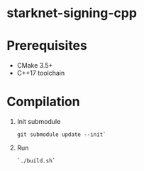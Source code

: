 # starknet-signing-cpp

# Prerequisites
- CMake 3.5+ 
- C++17 toolchain

# Compilation
1)  Init submodule
    ```
    git submodule update --init`
    ```

2)  Run
    ```
    `./build.sh`
    ```
